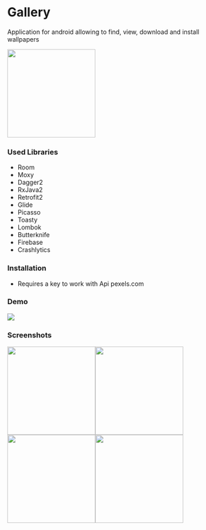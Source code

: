 # Gallery
Application for android allowing to find, view, download and install wallpapers

<a href="https://play.google.com/store/apps/details?id=ru.pyrovsergey.gallery">
  <img src="https://play.google.com/intl/en_gb/badges/images/generic/en_badge_web_generic.png" width="200"> 
</a>

### Used Libraries
 - Room
 - Moxy
 - Dagger2
 - RxJava2
 - Retrofit2
 - Glide
 - Picasso
 - Toasty
 - Lombok
 - Butterknife
 - Firebase
 - Crashlytics
 
### Installation
- Requires a key to work with Api pexels.com

### Demo
![](http://image.ibb.co/jZrynU/20180926_114042.gif)
 
### Screenshots
<img src="https://image.ibb.co/no3pu9/Screenshot_20180926_105752.jpg" width="200"><img 
src="https://image.ibb.co/ncFf1p/Screenshot_20180926_110017.jpg" width="200"><img 
src="https://image.ibb.co/bBTNE9/Screenshot_20180926_105952.jpg" width="200"><img 
src="https://image.ibb.co/hkoNE9/Screenshot_20180926_110110.jpg" width="200">
